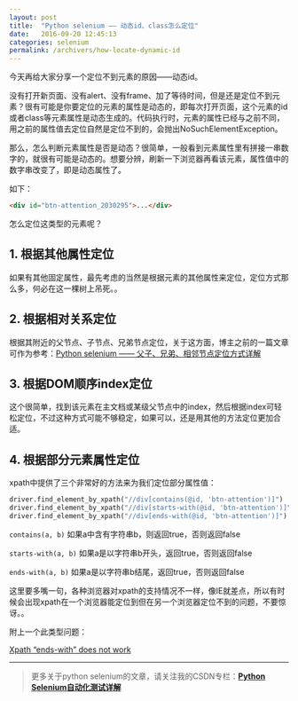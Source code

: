 ```yaml
---
layout: post
title:  "Python selenium —— 动态id、class怎么定位"
date:   2016-09-20 12:45:13
categories: selenium
permalink: /archivers/how-locate-dynamic-id
---
```


今天再给大家分享一个定位不到元素的原因——动态id。

没有打开新页面、没有alert、没有frame、加了等待时间，但是还是定位不到元素？很有可能是你要定位的元素的属性是动态的，即每次打开页面，这个元素的id或者class等元素属性是动态生成的。代码执行时，元素的属性已经与之前不同，用之前的属性值去定位自然是定位不到的，会抛出NoSuchElementException。

那么，怎么判断元素属性是否是动态？很简单，一般看到元素属性里有拼接一串数字的，就很有可能是动态的。想要分辨，刷新一下浏览器再看该元素，属性值中的数字串改变了，即是动态属性了。

如下：

```html
<div id="btn-attention_2030295">...</div>
```

怎么定位这类型的元素呢？

## **1. 根据其他属性定位**

如果有其他固定属性，最先考虑的当然是根据元素的其他属性来定位，定位方式那么多，何必在这一棵树上吊死。。

## **2. 根据相对关系定位**

根据其附近的父节点、子节点、兄弟节点定位，关于这方面，博主之前的一篇文章可作为参考：[Python selenium —— 父子、兄弟、相邻节点定位方式详解](https://huilansame.github.io/huilansame.github.io/archivers/father-brother-locate)

## **3. 根据DOM顺序index定位**

这个很简单，找到该元素在主文档或某级父节点中的index，然后根据index可轻松定位，不过这种方式可能不够稳定，如果可以，还是用其他的方法定位更加合适。

## **4. 根据部分元素属性定位**

xpath中提供了三个非常好的方法来为我们定位部分属性值：

```python
driver.find_element_by_xpath("//div[contains(@id, 'btn-attention')]")
driver.find_element_by_xpath("//div[starts-with(@id, 'btn-attention')]")
driver.find_element_by_xpath("//div[ends-with(@id, 'btn-attention')]")  # 这个需要结尾是‘btn-attention’
```

`contains(a, b)` 如果a中含有字符串b，则返回true，否则返回false

`starts-with(a, b)` 如果a是以字符串b开头，返回true，否则返回false

`ends-with(a, b)` 如果a是以字符串b结尾，返回true，否则返回false

这里要多嘴一句，各种浏览器对xpath的支持情况不一样，像IE就差点，所以有时候会出现xpath在一个浏览器能定位到但在另一个浏览器定位不到的问题，不要惊讶。。

附上一个此类型问题：

[Xpath “ends-with” does not work](http://stackoverflow.com/questions/22436789/xpath-ends-with-does-not-work)


****

> 更多关于python selenium的文章，请关注我的CSDN专栏：**[Python Selenium自动化测试详解](http://blog.csdn.net/column/details/12694.html)**
